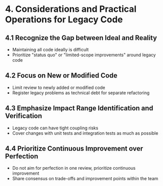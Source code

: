 # 4. Considerations and Practical Operations for Legacy Code

## 4.1 Recognize the Gap between Ideal and Reality

- Maintaining all code ideally is difficult
- Prioritize "status quo" or "limited-scope improvements" around legacy code

## 4.2 Focus on New or Modified Code

- Limit review to newly added or modified code
- Register legacy problems as technical debt for separate refactoring

## 4.3 Emphasize Impact Range Identification and Verification

- Legacy code can have tight coupling risks
- Cover changes with unit tests and integration tests as much as possible

## 4.4 Prioritize Continuous Improvement over Perfection

- Do not aim for perfection in one review, prioritize continuous improvement
- Share consensus on trade-offs and improvement points within the team
